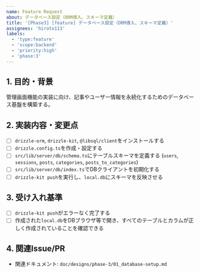 ```yaml
---
name: Feature Request
about: データベース設定（ORM導入、スキーマ定義）
title: '[Phase3] [feature] データベース設定（ORM導入、スキーマ定義）'
assignees: 'hiroto113'
labels:
  - 'type:feature'
  - 'scope:backend'
  - 'priority:high'
  - 'phase:3'
---
```


## 1. 目的・背景
管理画面機能の実装に向け、記事やユーザー情報を永続化するためのデータベース基盤を構築する。

## 2. 実装内容・変更点
- [ ] `drizzle-orm`, `drizzle-kit`, `@libsql/client`をインストールする
- [ ] `drizzle.config.ts`を作成・設定する
- [ ] `src/lib/server/db/schema.ts`にテーブルスキーマを定義する (`users`, `sessions`, `posts`, `categories`, `posts_to_categories`)
- [ ] `src/lib/server/db/index.ts`でDBクライアントを初期化する
- [ ] `drizzle-kit push`を実行し、`local.db`にスキーマを反映させる

## 3. 受け入れ基準
- [ ] `drizzle-kit push`がエラーなく完了する
- [ ] 作成された`local.db`をDBブラウザ等で開き、すべてのテーブルとカラムが正しく作成されていることを確認できる

## 4. 関連Issue/PR
- 関連ドキュメント: `doc/designs/phase-3/01_database-setup.md` 